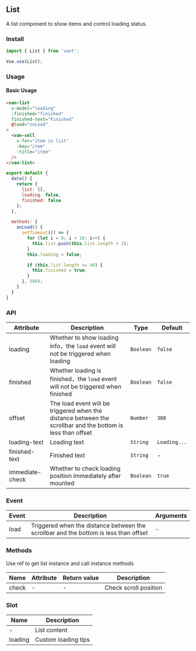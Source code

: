 ## List
A list component to show items and control loading status.

### Install
``` javascript
import { List } from 'vant';

Vue.use(List);
```

### Usage

#### Basic Usage

```html
<van-list
  v-model="loading"
  :finished="finished"
  finished-text="Finished"
  @load="onLoad"
>
  <van-cell
    v-for="item in list"
    :key="item"
    :title="item"
  />
</van-list>
```

```js
export default {
  data() {
    return {
      list: [],
      loading: false,
      finished: false
    };
  },

  methods: {
    onLoad() {
      setTimeout(() => {
        for (let i = 0; i < 10; i++) {
          this.list.push(this.list.length + 1);
        }
        this.loading = false;

        if (this.list.length >= 40) {
          this.finished = true;
        }
      }, 500);
    }
  }
}
```

### API

| Attribute | Description | Type | Default |
|------|------|------|------|
| loading | Whether to show loading info，the `load` event will not be triggered when loading | `Boolean` | `false` |
| finished | Whether loading is finished，the `load` event will not be triggered when finished | `Boolean` | `false` |
| offset | The load event will be triggered when the distance between the scrollbar and the bottom is less than offset | `Number` | `300` |
| loading-text | Loading text | `String` | `Loading...` |
| finished-text | Finished text | `String` | - |
| immediate-check | Whether to check loading position immediately after mounted | `Boolean` | `true` |

### Event

| Event | Description | Arguments |
|------|------|------|
| load | Triggered when the distance between the scrollbar and the bottom is less than offset | - |

### Methods

Use ref to get list instance and call instance methods

| Name | Attribute | Return value | Description |
|------|------|------|------|
| check | - | - | Check scroll position |

### Slot

| Name | Description |
|------|------|
| - | List content |
| loading | Custom loading tips |
